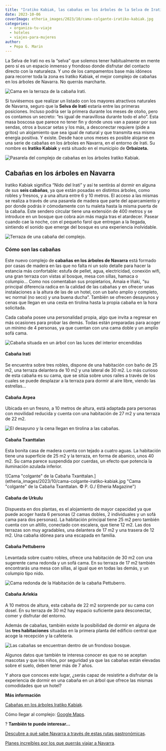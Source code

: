```yaml
---
title: "Iratiko Kabiak, las cabañas en los árboles de la Selva de Irati"
date: 2023-10-06
coverImage: etheria_images/2023/10/cama-colgante-iratiko-kabiak.jpg
categories: 
  - organiza-tu-viaje
  - hoteles
  - viajes-para-mujeres
author: 
  - Pepa G. Marin
---
```


La Selva de Irati no es la “selva” que solemos tener habitualmente en mente pero sí es 
un espacio inmenso y frondoso donde disfrutar del contacto directo con la naturaleza. Y 
uno de los campamentos base más idóneos para recorrer toda la zona es Iratiko Kabiak, el 
mejor complejo de cabañas en los árboles de Navarra. No querrás marcharte. 

![Cama en la terraza de la cabaña Irati.](etheria_images/2023/10/cama-terraza-cabana-arbol-navarra.jpg "Cama en la terraza de la cabaña Irati. © Pepa García/ Etheria Magazine")

Si tuviésemos que realizar un listado con los mayores atractivos naturales de Navarra, 
seguro que la **Selva de Irati** estaría entre las primeras posiciones. Incluso podría 
ser la primera durante los meses de otoño, pero os contamos un secreto: “es igual de 
maravillosa durante todo el año”. Esta masa boscosa que parece no tener fin y donde unos 
van a pasear por sus sendas, otros a buscar setas y los más, a desconectar requiere 
(pide a gritos) un alojamiento que sea igual de natural y que transmita esa misma 
energía positiva. Y existe. Desde hace unos meses es posible alojarse en una serie de 
cabañas en los árboles en Navarra, en el entorno de Irati. Su nombre es **Iratiko 
Kabiak** y está situado en el municipio de **Orbaizeta.** 

![Pasarela del complejo de cabañas en los árboles Iratiko Kabiak.](etheria_images/2023/10/iratiko-Kabiak.jpg "Pasarela del complejo de cabañas en los árboles Iratiko Kabiak.© P. G./ Etheria Magazine")

## Cabañas en los árboles en Navarra

Iratiko Kabiak significa “Nido del Irati” y así te sentirás al dormir en alguna de sus 
**seis cabañas**, ya que están posadas en distintos árboles, como robles y fresnos, y a 
una altura entre 6 y 10 metros. El acceso a las mismas se realiza a través de una 
pasarela de madera que parte del aparcamiento y por donde podrás ir cómodamente con tu 
maleta hasta la misma puerta de la cabaña. Este sendero circular tiene una extensión de 
400 metros y se introduce en un bosque que cobra aún más magia tras el atardecer. Pasear 
cuando cae la noche, con el pequeño farol que entregan a la llegada, sintiendo el sonido 
que emerge del bosque es una experiencia inolvidable. 

![Terraza de una cabaña del complejo.](etheria_images/2023/10/terraza-cabana-arbol-navarra.jpg "Terraza de una cabaña del complejo. © P.G./ Etheria Magazine")

### Cómo son las cabañas

Este nuevo complejo de **cabañas en los árboles de Navarra** está formado por casas de 
madera en las que no falta ni un solo detalle para hacer la estancia más confortable: 
estufa de pellet, agua, electricidad, conexión wifi, una gran terraza con vistas al 
bosque, mesa con sillas, hamaca o columpio... Como nos comentaban sus propietarios, 
Amaia e Iñaki, “su principal diferencia radica en la calidad de las cabañas y en ofrecer 
unas instalaciones a la altura de las de un hotel, con un baño amplio y completo, wc 
normal (no seco) y una buena ducha”. También se ofrecen desayunos y cenas que llegan en 
una cesta en tirolina hasta la propia cabaña en la hora solicitada. 

Cada cabaña posee una personalidad propia, algo que invita a regresar en más ocasiones 
para probar las demás. Todas están preparadas para acoger un mínimo de 4 personas, ya 
que cuentan con una cama doble y un amplio sofá cama. 

![Cabaña situada en un árbol con las luces del interior encendidas](etheria_images/2023/10/cabana-arbol-navarra-irati.jpg "Dormir en una cabaña en un árbol es una experiencia inolvidable. © P. G./ Etheria Magazine")

#### Cabaña Irati

Se encuentra sobre tres robles, dispone de una habitación con baño de 25 m2, una terraza 
delantera de 10 m2 y una lateral de 30 m2. Lo más curioso de esta cabaña es su cama, que 
se sitúa sobre unos raíles a través de los cuales se puede desplazar a la terraza para 
dormir al aire libre, viendo las estrellas... 

#### Cabaña Arpea

Ubicada en un fresno, a 10 metros de altura, está adaptada para personas con movilidad 
reducida y cuenta con una habitación de 27 m2 y una terraza de 22 m2. 

![El desayuno y la cena llegan en tirolina a las cabañas.](etheria_images/2023/10/desayuno-cabanas-arboles.jpg "El desayuno y la cena llegan en tirolina a las cabañas. © P. G./ Etheria Magazine")

#### Cabaña Txanttalan

Esta bonita casa de madera cuenta con tejado a cuatro aguas. La habitación tiene una 
superficie de 25 m2 y la terraza, en forma de abanico, unos 40 m2. Su cama parece 
suspendida por cuerdas, un efecto que potencia la iluminación azulada inferior. 

![Cama "colgante" de la Cabaña Txanttalan.](etheria_images/2023/10/cama-colgante-iratiko-kabiak.jpg "Cama "colgante" de la Cabaña Txanttalan. © P. G./ Etheria Magazine")

#### Cabaña de Urkulu

Dispuesta en dos plantas, es el alojamiento de mayor capacidad ya que puede acoger hasta 
6 personas (2 camas dobles, 2 individuales y un sofá cama para dos personas). La 
habitación principal tiene 25 m2 pero también cuenta con un altillo, conectado con 
escalera, que tiene 12 m2. Las dos terrazas son muy agradables, una delantera de 17 m2 y 
una trasera de 12 m2. Una cabaña idónea para una escapada en familia. 

#### Cabaña Pettuberro

Levantada sobre cuatro robles, ofrece una habitación de 30 m2 con una sugerente cama 
redonda y un sofá cama. En su terraza de 17 m2 también encontrarás una mesa con sillas, 
al igual que en todas las demás, y un columpio tipo nido. 

![Cama redonda de la Habitación de la cabaña Pettuberro.](etheria_images/2023/10/cama-redonda-iratiko-Kabiak.jpg "Habitación de la cabaña Pettuberro. © P. G./ Etheria Magazine")

#### Cabaña Arlekia

A 10 metros de altura, esta cabaña de 22 m2 sorprende por su cama con dosel. En su 
terraza de 30 m2 hay espacio suficiente para desconectar, comer y disfrutar del entorno. 

Además de cabañas, también existe la posibilidad de dormir en alguna de las **tres 
habitaciones** situadas en la primera planta del edificio central que acoge la recepción 
y la cafetería. 

![Las cabañas se encuentran dentro de un frondoso bosque.](etheria_images/2023/10/cabana-arbol-iratiko.jpg "Las cabañas se encuentran dentro de un frondoso bosque. © P. G./ Etheria Magazine")

Algunos datos que también te interesa conocer es que no se aceptan mascotas y que los 
niños, por seguridad ya que las cabañas están elevadas sobre el suelo, deben tener más 
de 7 años. 

Y ahora que conoces este lugar, ¿serás capaz de resistirte a disfrutar de la experiencia 
de dormir en una cabaña en un árbol que ofrece las mismas comodidades que un hotel? 

**Más información** 

[Cabañas en los árboles Iratiko Kabiak](https://iratikokabiak.com/). 

Cómo llegar al complejo: [Google 
Maps](https://www.google.com/maps/dir/Iratiko+Kabiak,+989669,+-1.223924,+Carr.+del+Irati,+42,+31670+Orbaiceta,+Navarra/@42.988689,-1.2261463,761m/data=!3m1!1e3!4m8!4m7!1m0!1m5!1m1!1s0xd50cda4e623529f:0xdb87c5dd0ea99092!2m2!1d-1.2239455!2d42.9896886?entry=ttu). 

? **También te puede interesar...** 

[Descubre a qué sabe Navarra a través de estas rutas 
gastronómicas](https://etheriamagazine.com/2023/05/08/rutas-gastronomia-navarra/). 

[Planes increíbles por los que querrás viajar a 
Navarra](https://etheriamagazine.com/2021/12/23/planes-en-navarra-con-amigas/).
